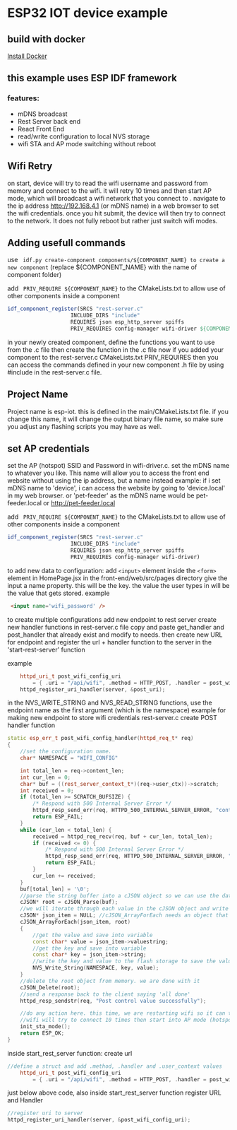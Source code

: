 # ESP32 IOT device example

## build with docker
[Install Docker](https://docs.docker.com/desktop/install/windows-install/)

## this example uses ESP IDF framework
### features:
* mDNS broadcast
* Rest Server back end
* React Front End
* read/write configuration to local NVS storage
* wifi STA and AP mode switching without reboot

## Wifi Retry
on start, device will try to read the wifi username and password from memory and connect to the wifi. 
it will retry 10 times and then start AP mode, which will broadcast a wifi network that you connect to .
navigate to the ip address http://192.168.4.1 (or mDNS name) in a web browser to set the wifi credentials. 
once you hit submit, the device will then try to connect to the network. It does not fully reboot but rather just switch wifi modes. 

## Adding usefull commands
use ``` idf.py create-component components/${COMPONENT_NAME} to create a new component``` 
(replace ${COMPONENT_NAME} with the name of component folder)

add ``` PRIV_REQUIRE ${COMPONENT_NAME}``` to the CMakeLists.txt to allow use of other components inside a component
```cmake
idf_component_register(SRCS "rest-server.c"
                    INCLUDE_DIRS "include"
                    REQUIRES json esp_http_server spiffs
                    PRIV_REQUIRES config-manager wifi-driver ${COMPONENT_NAME})

```

in your newly created component, define the functions you want to use from the .c file
then create the function in the .c file
now if you added your component to the rest-server.c CMakeLists.txt PRIV_REQUIRES then you can access the commands defined in your new component .h file by using #include in the rest-server.c file. 

## Project Name
Project name is esp-iot. this is defined in the main/CMakeLists.txt file. 
if you change this name, it will change the output binary file name, so make sure you adjust any flashing scripts you may have as well. 

## set AP credentials
set the AP (hotspot) SSID and Password in wifi-driver.c.
set the mDNS name to whatever you like. 
This name will allow you to access the front end website without using the ip address, but a name instead
example:
if i set mDNS name to 'device', i can access the website by going to 'device.local' in my web browser. 
or 'pet-feeder' as the mDNS name would be pet-feeder.local or http://pet-feeder.local 




add ``` PRIV_REQUIRE ${COMPONENT_NAME}``` to the CMakeLists.txt to allow use of other components inside a component
```cmake
idf_component_register(SRCS "rest-server.c"
                    INCLUDE_DIRS "include"
                    REQUIRES json esp_http_server spiffs
                    PRIV_REQUIRES config-manager wifi-driver)

```

to add new data to configuration:
add `<input>` element inside the `<form>` element in HomePage.jsx in the front-end/web/src/pages directory 
give the input a name property. this will be the key. 
the value the user types in will be the value that gets stored. 
example 
```html
 <input name='wifi_password' />
 ```

to create multiple configurations
add new endpoint to rest server
create new handler functions in rest-server.c file
copy and paste get_handler and post_handler that already exist and modify to needs. 
then create new URL for endpoint and register the url + handler function to the server in the 'start-rest-server' function

example 
```cpp
    httpd_uri_t post_wifi_config_uri
        = { .uri = "/api/wifi", .method = HTTP_POST, .handler = post_wifi_config_handler, .user_ctx = rest_context };
    httpd_register_uri_handler(server, &post_uri);
```

in the NVS_WRITE_STRING and NVS_READ_STRING functions, use the endpoint name as the first argument (which is the namespace)
example for making new endpoint to store wifi credentials
rest-server.c
create POST handler function
```cpp
static esp_err_t post_wifi_config_handler(httpd_req_t* req)
{
    //set the configuration name. 
    char* NAMESPACE = "WIFI_CONFIG"

    int total_len = req->content_len;
    int cur_len = 0;
    char* buf = ((rest_server_context_t*)(req->user_ctx))->scratch;
    int received = 0;
    if (total_len >= SCRATCH_BUFSIZE) {
        /* Respond with 500 Internal Server Error */
        httpd_resp_send_err(req, HTTPD_500_INTERNAL_SERVER_ERROR, "content too long");
        return ESP_FAIL;
    }
    while (cur_len < total_len) {
        received = httpd_req_recv(req, buf + cur_len, total_len);
        if (received <= 0) {
            /* Respond with 500 Internal Server Error */
            httpd_resp_send_err(req, HTTPD_500_INTERNAL_SERVER_ERROR, "Failed to post control value");
            return ESP_FAIL;
        }
        cur_len += received;
    }
    buf[total_len] = '\0';
    //parse the string buffer into a cJSON object so we can use the data
    cJSON* root = cJSON_Parse(buf);
    //we will iterate through each value in the cJSON object and write it to NVS to store the configuration data
    cJSON* json_item = NULL; //cJSON_ArrayForEach needs an object that i can add data to each iteration. access it inside the loop only
    cJSON_ArrayForEach(json_item, root)
    {
        //get the value and save into variable
        const char* value = json_item->valuestring;
        //get the key and save into variable
        const char* key = json_item->string;
        //write the key and value to the flash storage to save the values in the config. 
        NVS_Write_String(NAMESPACE, key, value);
    }
    //delete the root object from memory. we are done with it
    cJSON_Delete(root);
    //send a response back to the client saying 'all done'
    httpd_resp_sendstr(req, "Post control value successfully");

    //do any action here. this time, we are restarting wifi so it can try to connect with the new credientials. 
    //wifi will try to connect 10 times then start into AP mode (hotspot mode)
    init_sta_mode();
    return ESP_OK;
}

```
inside start_rest_server function:
create url
```cpp
//define a struct and add .method, .handler and .user_context values
    httpd_uri_t post_wifi_config_uri
        = { .uri = "/api/wifi", .method = HTTP_POST, .handler = post_wifi_config_handler, .user_ctx = rest_context };
```
just below above code, also inside start_rest_server function
register URL and Handler 
```cpp
//register uri to server 
httpd_register_uri_handler(server, &post_wifi_config_uri);
```
